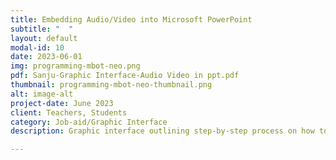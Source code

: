 ```yaml
---
title: Embedding Audio/Video into Microsoft PowerPoint
subtitle: "  "
layout: default
modal-id: 10
date: 2023-06-01
img: programming-mbot-neo.png
pdf: Sanju-Graphic Interface-Audio Video in ppt.pdf
thumbnail: programming-mbot-neo-thumbnail.png
alt: image-alt
project-date: June 2023
client: Teachers, Students
category: Job-aid/Graphic Interface
description: Graphic interface outlining step-by-step process on how to embed audio and video within Microsoft PowerPoint.

---
```

